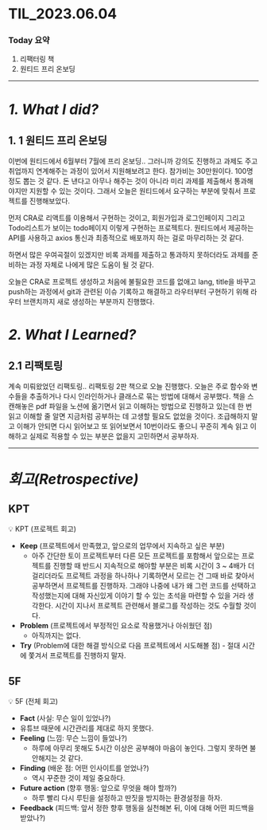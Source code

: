 # TIL_2023.06.04

### Today 요약

1. 리팩터링 책
2. 원티드 프리 온보딩

---

# **_1. What I did?_**

## 1. 1 원티드 프리 온보딩

이번에 원티드에서 6월부터 7월에 프리 온보딩.. 그러니까 강의도 진행하고 과제도 주고 취업까지 연계해주는 과정이 있어서 지원해보려고 한다. 참가비는 30만원이다. 100명정도 뽑는 것 같다. 돈 낸다고 아무나 해주는 것이 아니라 미리 과제를 제출해서 통과해야지만 지원할 수 있는 것이다. 그래서 오늘은 원티드에서 요구하는 부분에 맞춰서 프로젝트를 진행해보았다.

먼저 CRA로 리액트를 이용해서 구현하는 것이고, 회원가입과 로그인페이지 그리고 Todo리스트가 보이는 todo페이지 이렇게 구현하는 프로젝트다. 원티드에서 제공하는 API를 사용하고 axios 통신과 최종적으로 배포까지 하는 걸로 마무리하는 것 같다.

하면서 많은 우여곡절이 있겠지만 비록 과제를 제출하고 통과하지 못하더라도 과제를 준비하는 과정 자체로 나에게 많은 도움이 될 것 같다.

오늘은 CRA로 프로젝트 생성하고 처음에 불필요한 코드를 없애고 lang, title을 바꾸고 push하는 과정에서 git과 관련된 이슈 기록하고 해결하고 라우터부터 구현하기 위해 라우터 브랜치까지 새로 생성하는 부분까지 진행했다.

# _2. What I Learned?_

## 2.1 리팩토링

계속 미뤄왔었던 리팩토링.. 리팩토링 2판 책으로 오늘 진행했다. 오늘은 주로 함수와 변수들을 추출하거나 다시 인라인하거나 클래스로 묶는 방법에 대해서 공부했다. 책을 스캔해놓은 pdf 파일을 노션에 옮기면서 읽고 이해하는 방법으로 진행하고 있는데 한 번 읽고 이해할 줄 알면 지금처럼 공부하는 데 고생할 필요도 없었을 것이다. 조급해하지 말고 이해가 안되면 다시 읽어보고 또 읽어보면서 10번이라도 좋으니 꾸준히 계속 읽고 이해하고 실제로 적용할 수 있는 부분은 없을지 고민하면서 공부하자.

---

# _회고(Retrospective)_

## KPT

💡 KPT (프로젝트 회고)

- **Keep** (프로젝트에서 만족했고, 앞으로의 업무에서 지속하고 싶은 부분)
  - 아주 간단한 토이 프로젝트부터 다른 모든 프로젝트를 포함해서 앞으로는 프로젝트를 진행할 때 반드시 지속적으로 해야할 부분은 비록 시간이 3 ~ 4배가 더 걸리더라도 프로젝트 과정을 하나하나 기록하면서 모르는 건 그때 바로 찾아서 공부하면서 프로젝트를 진행하자. 그래야 나중에 내가 왜 그런 코드를 선택하고 작성했는지에 대해 자신있게 이야기 할 수 있는 초석을 마련할 수 있을 거라 생각한다. 시간이 지나서 프로젝트 관련해서 블로그를 작성하는 것도 수월할 것이다.
- **Problem** (프로젝트에서 부정적인 요소로 작용했거나 아쉬웠던 점)
  - 아직까지는 없다.
- **Try** (Problem에 대한 해결 방식으로 다음 프로젝트에서 시도해볼 점) - 절대 시간에 쫓겨서 프로젝트를 진행하지 말자.

## 5F

💡 5F (전체 회고)

>

- **Fact** (사실: 무슨 일이 있었나?)
- 유튜브 때문에 시간관리를 제대로 하지 못했다.
- **Feeling** (느낌: 무슨 느낌이 들었나?)
  - 하루에 아무리 못해도 5시간 이상은 공부해야 마음이 놓인다. 그렇지 못하면 불안해지는 것 같다.
- **Finding** (배운 점: 어떤 인사이트를 얻었나?)
  - 역시 꾸준한 것이 제일 중요하다.
- **Future action** (향후 행동: 앞으로 무엇을 해야 할까?)
  - 하루 빨리 다시 루틴을 설정하고 딴짓을 방지하는 환경설정을 하자.
- **Feedback** (피드백: 앞서 정한 향후 행동을 실천해본 뒤, 이에 대해 어떤 피드백을 받았나?)
